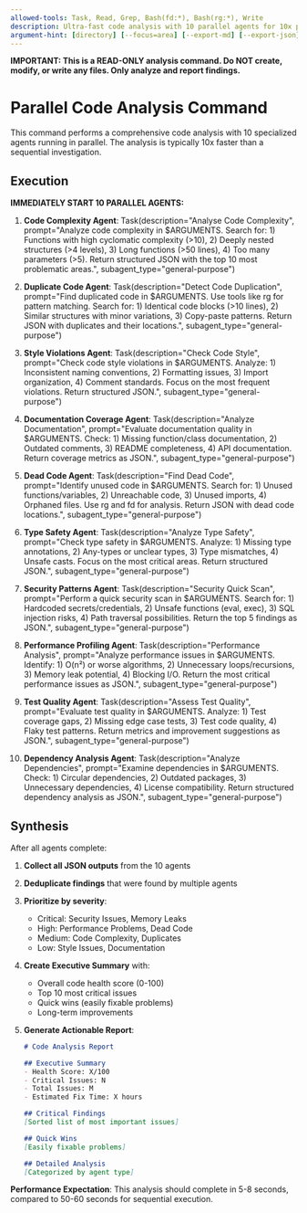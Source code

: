 ```yaml
---
allowed-tools: Task, Read, Grep, Bash(fd:*), Bash(rg:*), Write
description: Ultra-fast code analysis with 10 parallel agents for 10x performance
argument-hint: [directory] [--focus=area] [--export-md] [--export-json] [--export-html] [--export-all] [--export-dir=path]
---
```


**IMPORTANT: This is a READ-ONLY analysis command. Do NOT create, modify, or write any files. Only analyze and report findings.**

# Parallel Code Analysis Command

This command performs a comprehensive code analysis with 10 specialized agents running in parallel. The analysis is typically 10x faster than a sequential investigation.

## Execution

**IMMEDIATELY START 10 PARALLEL AGENTS:**

1. **Code Complexity Agent**: Task(description="Analyse Code Complexity", prompt="Analyze code complexity in $ARGUMENTS. Search for: 1) Functions with high cyclomatic complexity (>10), 2) Deeply nested structures (>4 levels), 3) Long functions (>50 lines), 4) Too many parameters (>5). Return structured JSON with the top 10 most problematic areas.", subagent_type="general-purpose")

2. **Duplicate Code Agent**: Task(description="Detect Code Duplication", prompt="Find duplicated code in $ARGUMENTS. Use tools like rg for pattern matching. Search for: 1) Identical code blocks (>10 lines), 2) Similar structures with minor variations, 3) Copy-paste patterns. Return JSON with duplicates and their locations.", subagent_type="general-purpose")

3. **Style Violations Agent**: Task(description="Check Code Style", prompt="Check code style violations in $ARGUMENTS. Analyze: 1) Inconsistent naming conventions, 2) Formatting issues, 3) Import organization, 4) Comment standards. Focus on the most frequent violations. Return structured JSON.", subagent_type="general-purpose")

4. **Documentation Coverage Agent**: Task(description="Analyze Documentation", prompt="Evaluate documentation quality in $ARGUMENTS. Check: 1) Missing function/class documentation, 2) Outdated comments, 3) README completeness, 4) API documentation. Return coverage metrics as JSON.", subagent_type="general-purpose")

5. **Dead Code Agent**: Task(description="Find Dead Code", prompt="Identify unused code in $ARGUMENTS. Search for: 1) Unused functions/variables, 2) Unreachable code, 3) Unused imports, 4) Orphaned files. Use rg and fd for analysis. Return JSON with dead code locations.", subagent_type="general-purpose")

6. **Type Safety Agent**: Task(description="Analyze Type Safety", prompt="Check type safety in $ARGUMENTS. Analyze: 1) Missing type annotations, 2) Any-types or unclear types, 3) Type mismatches, 4) Unsafe casts. Focus on the most critical areas. Return structured JSON.", subagent_type="general-purpose")

7. **Security Patterns Agent**: Task(description="Security Quick Scan", prompt="Perform a quick security scan in $ARGUMENTS. Search for: 1) Hardcoded secrets/credentials, 2) Unsafe functions (eval, exec), 3) SQL injection risks, 4) Path traversal possibilities. Return the top 5 findings as JSON.", subagent_type="general-purpose")

8. **Performance Profiling Agent**: Task(description="Performance Analysis", prompt="Analyze performance issues in $ARGUMENTS. Identify: 1) O(n²) or worse algorithms, 2) Unnecessary loops/recursions, 3) Memory leak potential, 4) Blocking I/O. Return the most critical performance issues as JSON.", subagent_type="general-purpose")

9. **Test Quality Agent**: Task(description="Assess Test Quality", prompt="Evaluate test quality in $ARGUMENTS. Analyze: 1) Test coverage gaps, 2) Missing edge case tests, 3) Test code quality, 4) Flaky test patterns. Return metrics and improvement suggestions as JSON.", subagent_type="general-purpose")

10. **Dependency Analysis Agent**: Task(description="Analyze Dependencies", prompt="Examine dependencies in $ARGUMENTS. Check: 1) Circular dependencies, 2) Outdated packages, 3) Unnecessary dependencies, 4) License compatibility. Return structured dependency analysis as JSON.", subagent_type="general-purpose")

## Synthesis

After all agents complete:

1. **Collect all JSON outputs** from the 10 agents
2. **Deduplicate findings** that were found by multiple agents
3. **Prioritize by severity**:
   - Critical: Security Issues, Memory Leaks
   - High: Performance Problems, Dead Code
   - Medium: Code Complexity, Duplicates
   - Low: Style Issues, Documentation

4. **Create Executive Summary** with:
   - Overall code health score (0-100)
   - Top 10 most critical issues
   - Quick wins (easily fixable problems)
   - Long-term improvements

5. **Generate Actionable Report**:
   ```markdown
   # Code Analysis Report
   
   ## Executive Summary
   - Health Score: X/100
   - Critical Issues: N
   - Total Issues: M
   - Estimated Fix Time: X hours
   
   ## Critical Findings
   [Sorted list of most important issues]
   
   ## Quick Wins
   [Easily fixable problems]
   
   ## Detailed Analysis
   [Categorized by agent type]
   ```

**Performance Expectation**: This analysis should complete in 5-8 seconds, compared to 50-60 seconds for sequential execution.